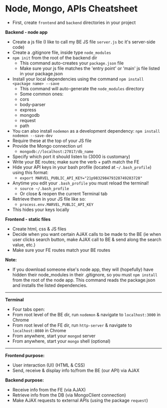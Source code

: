 # Node, Mongo, APIs Cheatsheet

- First, create `frontend` and `backend` directories in your project

**Backend - node app**
- Create a js file (I like to call my BE JS file `server.js` bc it's server-side code)
- Create a .gitignore file, inside type `node_modules`
- `npm init` from the root of the backend dir
  - This command auto-creates your `package.json` file
  - Make sure your js file matches the 'entry point' or 'main' js file listed in your package.json
- Install your local dependencies using the command `npm install <package name> --save`
  - This command will auto-generate the `node_modules` directory
  - Some common ones:
  - cors
  - body-parser
  - express
  - mongodb
  - request
  - path
- You can also install `nodemon` as a development dependency: `npm install nodemon --save-dev`
- Require these at the top of your JS file
- Provide the Mongo connection url
  - `mongodb://localhost:27017/db_name`
- Specify which port it should listen to (3000 is customary)
- Write your BE routes; make sure the verb + path match the FE
- Hide your API keys in your bash profile (located at `~/.bash_profile`) using this format:
  - `export MARVEL_PUBLIC_API_KEY="21p983298479328749283728"`
- Anytime you edit your `.bash_profile` you must reload the terminal!
  - `source ~/.bash_profile`
  - Or close & reopen the current Terminal tab
- Retrieve them in your JS file like so:
  - `process.env.MARVEL_PUBLIC_API_KEY`
- This hides your keys locally


**Frontend - static files**
- Create html, css & JS files
- Decide when you want certain AJAX calls to be made to the BE (ie when user clicks search button, make AJAX call to BE & send along the search value, etc.)
- Make sure your FE routes match your BE routes


**Note:**
- If you download someone else's node app, they will (hopefully) have hidden their node_modules in their .gitignore, so you must `npm install` from the root of the node app. This command reads the package.json and installs the listed dependencies.


---


**Terminal**
- Four tabs open:
- From root level of the BE dir, run `nodemon` & navigate to `localhost:3000` in Chrome
- From root level of the FE dir, run `http-server` & navigate to `localhost:8080` in Chrome
- From anywhere, start your `mongod` server
- From anywhere, start your `mongo` shell (optional)  


---


**Frontend purpose:**
- User interaction (UI) (HTML & CSS)
- Send, receive & display info to/from the BE (our API) via AJAX

**Backend purpose:**
- Receive info from the FE (via AJAX)
- Retrieve info from the DB (via MongoClient connection)
- Make AJAX requests to external APIs (using the package `request`)
